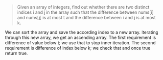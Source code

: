 >Given an array of integers, find out whether there are two distinct indices i and j in the array such that the difference between nums[i] and nums[j] is at most t and the difference between i and j is at most k.

We can sort the array and save the according index to a new array. Iterating through this new array, we get an ascending array.  The first requirement is difference of value below t; we use that to stop inner iteration. The second requirement is difference of index below k; we check that and once true return true.

